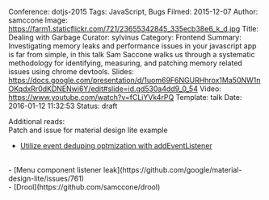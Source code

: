 Conference: dotjs-2015
Tags: JavaScript, Bugs
Filmed: 2015-12-07
Author: samccone
Image: https://farm1.staticflickr.com/721/23655342845_335ecb38e6_k_d.jpg
Title: Dealing with Garbage
Curator: sylvinus
Category: Frontend
Summary: Investigating memory leaks and performance issues in your javascript app is far from simple, in this talk Sam Saccone walks us through a systematic methodology for identifying, measuring, and patching memory related issues using chrome devtools.
Slides: https://docs.google.com/presentation/d/1uom69F6NGURHhrox1Ma50NW1nOKqdxRr0dKDNENwi6Y/edit#slide=id.gd530a4dd9_0_54
Video: https://www.youtube.com/watch?v=fCLiYVk4rPQ
Template: talk
Date: 2016-01-12 11:32:53
Status: draft

Additional reads:</br>
Patch and issue for material design lite example</br>
- [Utilize event deduping optmization with addEventListener](https://github.com/google/material-design-lite/pull/1965)
</br>
- [Menu component listener leak](https://github.com/google/material-design-lite/issues/761)
</br>
- [Drool](https://github.com/samccone/drool)
